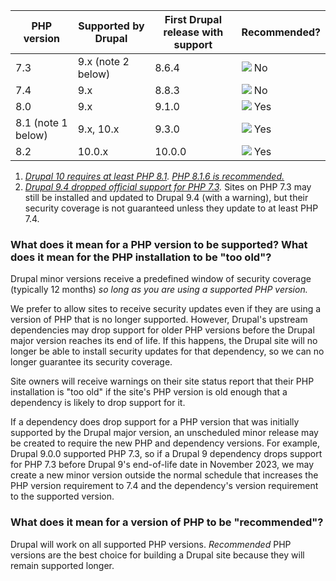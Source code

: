 | PHP version        | Supported by Drupal | First Drupal release with support | Recommended?                       |
| ------------------ | ------------------- | --------------------------------- | ---------------------------------- |
| 7.3                | 9.x (note 2 below)  | 8.6.4                             | ![](/misc/watchdog-warning.png) No |
| 7.4                | 9.x                 | 8.8.3                             | ![](/misc/watchdog-warning.png) No |
| 8.0                | 9.x                 | 9.1.0                             | ![](/misc/watchdog-ok.png) Yes     |
| 8.1 (note 1 below) | 9.x, 10.x           | 9.3.0                             | ![](/misc/watchdog-ok.png) Yes     |
| 8.2                | 10.0.x              | 10.0.0                            | ![](/misc/watchdog-ok.png) Yes     |

1. _[Drupal 10 requires at least PHP 8.1](https://www.drupal.org/node/3264830). [PHP 8.1.6 is recommended.](https://www.drupal.org/node/3295061)_
2. _[Drupal 9.4 dropped official support for PHP 7.3](https://www.drupal.org/project/drupal/issues/2917655)._ Sites on PHP 7.3 may still be installed and updated to Drupal 9.4 (with a warning), but their security coverage is not guaranteed unless they update to at least PHP 7.4.

### What does it mean for a PHP version to be supported? What does it mean for the PHP installation to be "too old"?

Drupal minor versions receive a predefined window of security coverage (typically 12 months) _so long as you are using a supported PHP version._ 

We prefer to allow sites to receive security updates even if they are using a version of PHP that is no longer supported. However, Drupal's upstream dependencies may drop support for older PHP versions before the Drupal major version reaches its end of life. If this happens, the Drupal site will no longer be able to install security updates for that dependency, so we can no longer guarantee its security coverage.

Site owners will receive warnings on their site status report that their PHP installation is "too old" if the site's PHP version is old enough that a dependency is likely to drop support for it.

If a dependency does drop support for a PHP version that was initially supported by the Drupal major version, an unscheduled minor release may be created to require the new PHP and dependency versions. For example, Drupal 9.0.0 supported PHP 7.3, so if a Drupal 9 dependency drops support for PHP 7.3 before Drupal 9's end-of-life date in November 2023, we may create a new minor version outside the normal schedule that increases the PHP version requirement to 7.4 and the dependency's version requirement to the supported version.

### What does it mean for a version of PHP to be "recommended"?

Drupal will work on all supported PHP versions. _Recommended_ PHP versions are the best choice for building a Drupal site because they will remain supported longer.